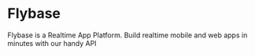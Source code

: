 # Flybase

Flybase is a Realtime App Platform. Build realtime mobile and web apps in minutes with our handy API
